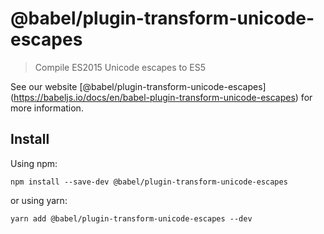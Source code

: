 <span class="citation" data-cites="babel/plugin-transform-unicode-escapes">@babel/plugin-transform-unicode-escapes</span>
=========================================================================================================================

> Compile ES2015 Unicode escapes to ES5

See our website <span class="citation" data-cites="babel/plugin-transform-unicode-escapes">\[@babel/plugin-transform-unicode-escapes\]</span>(https://babeljs.io/docs/en/babel-plugin-transform-unicode-escapes) for more information.

Install
-------

Using npm:

    npm install --save-dev @babel/plugin-transform-unicode-escapes

or using yarn:

    yarn add @babel/plugin-transform-unicode-escapes --dev
